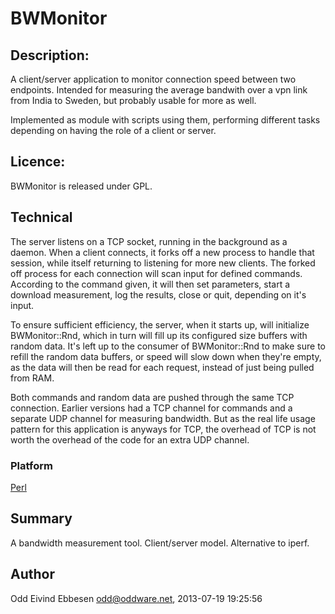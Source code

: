 # BWMonitor

## Description:

A client/server application to monitor connection speed between two
endpoints. Intended for measuring the average bandwith over a vpn link
from India to Sweden, but probably usable for more as well.

Implemented as module with scripts using them, performing different
tasks depending on having the role of a client or server.

## Licence:

BWMonitor is released under GPL.

## Technical

The server listens on a TCP socket, running in the background as a
daemon. When a client connects, it forks off a new process to handle that
session, while itself returning to listening for more new clients. The
forked off process for each connection will scan input for defined
commands. According to the command given, it will then set parameters,
start a download measurement, log the results, close or quit, depending
on it's input.

To ensure sufficient efficiency, the server, when it starts up, will
initialize BWMonitor::Rnd, which in turn will fill up its configured size
buffers with random data. It's left up to the consumer of BWMonitor::Rnd
to make sure to refill the random data buffers, or speed will slow down
when they're empty, as the data will then be read for each request,
instead of just being pulled from RAM.

Both commands and random data are pushed through the same TCP
connection. Earlier versions had a TCP channel for commands and a separate
UDP channel for measuring bandwidth. But as the real life usage pattern
for this application is anyways for TCP, the overhead of TCP is not
worth the overhead of the code for an extra UDP channel.

### Platform

[Perl](http://www.perl.org)

## Summary

A bandwidth measurement tool. Client/server model. Alternative to iperf.

## Author

Odd Eivind Ebbesen <odd@oddware.net>, 2013-07-19 19:25:56


